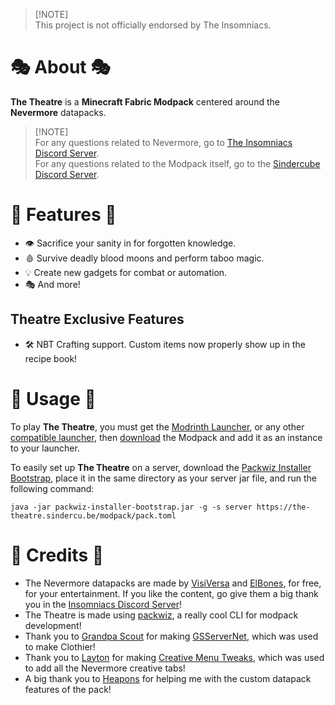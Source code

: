> [!NOTE]<br>
> This project is not officially endorsed by The Insomniacs.

# 🎭 About 🎭

**The Theatre** is a **Minecraft Fabric Modpack** centered around the **Nevermore** datapacks.

> [!NOTE]<br>
> For any questions related to Nevermore, go to [The Insomniacs Discord Server](https://discord.gg/jsbRvexYqA).<br>
> For any questions related to the Modpack itself, go to the [Sindercube Discord Server](https://discord.sindercu.be).

# 📖 Features 📖

- 👁️ Sacrifice your sanity in for forgotten knowledge.
- 🩸 Survive deadly blood moons and perform taboo magic.
- 💡 Create new gadgets for combat or automation.
- 🎭 And more!

## Theatre Exclusive Features

- 🛠️ NBT Crafting support. Custom items now properly show up in the recipe book!

# 📘 Usage 📘

To play **The Theatre**, you must get the [Modrinth Launcher](https://modrinth.com/app), or any other [compatible launcher](https://docs.modrinth.com/modpacks/play), then [download](https://modrinth.com/modpack/the-theatre/versions/latest) the Modpack and add it as an instance to your launcher.

To easily set up **The Theatre** on a server, download the [Packwiz Installer Bootstrap](https://github.com/packwiz/packwiz-installer-bootstrap), place it in the same directory as your server jar file, and run the following command:

`java -jar packwiz-installer-bootstrap.jar -g -s server https://the-theatre.sindercu.be/modpack/pack.toml`

# 📜 Credits 📜

- The Nevermore datapacks are made by [VisiVersa](https://modrinth.com/user/Visi) and [ElBones](https://www.planetminecraft.com/member/elbones/), for free, for your entertainment. If you like the content, go give them a big thank you in the [Insomniacs Discord Server](https://discord.gg/jsbRvexYqA)!
- The Theatre is made using [packwiz](https://packwiz.infra.link/), a really cool CLI for modpack development!
- Thank you to [Grandpa Scout](https://github.com/GrandpaScout) for making [GSServerNet](https://github.com/GrandpaScout/GSServerNet), which was used to make Clothier!
- Thank you to [Layton](https://github.com/Lucifixion) for making [Creative Menu Tweaks](https://modrinth.com/mod/creative-menu-tweaks), which was used to add all the Nevermore creative tabs!
- A big thank you to [Heapons](https://github.com/Heapons) for helping me with the custom datapack features of the pack!
